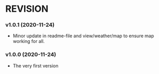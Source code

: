 # REVISION

### v1.0.1 (2020-11-24)
* Minor update in readme-file and view/weather/map to ensure map working for all.

### v1.0.0 (2020-11-24)
* The very first version
